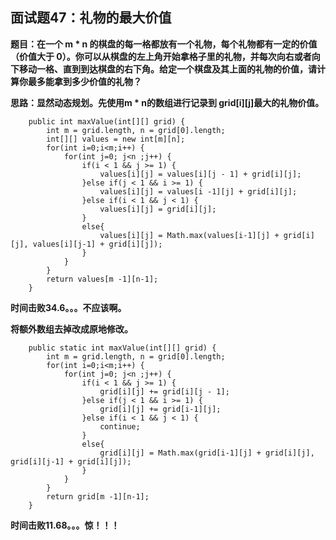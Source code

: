 ## 面试题47：礼物的最大价值
**题目：在一个 m * n 的棋盘的每一格都放有一个礼物，每个礼物都有一定的价值（价值大于 0）。你可以从棋盘的左上角开始拿格子里的礼物，并每次向右或者向下移动一格、直到到达棋盘的右下角。给定一个棋盘及其上面的礼物的价值，请计算你最多能拿到多少价值的礼物？**

**思路：显然动态规划。先使用m * n的数组进行记录到 grid[i][j]最大的礼物价值。**
```
	public int maxValue(int[][] grid) {
		int m = grid.length, n = grid[0].length;
		int[][] values = new int[m][n];
		for(int i=0;i<m;i++) {
			for(int j=0; j<n ;j++) {
				if(i < 1 && j >= 1) {
					values[i][j] = values[i][j - 1] + grid[i][j];
				}else if(j < 1 && i >= 1) {
					values[i][j] = values[i -1][j] + grid[i][j];
				}else if(i < 1 && j < 1) {
					values[i][j] = grid[i][j];
				}
				else{
					values[i][j] = Math.max(values[i-1][j] + grid[i][j], values[i][j-1] + grid[i][j]);
				}
			}
		}
		return values[m -1][n-1];
    }
```
**时间击败34.6。。。不应该啊。**

**将额外数组去掉改成原地修改。**
```
	public static int maxValue(int[][] grid) {
		int m = grid.length, n = grid[0].length;
		for(int i=0;i<m;i++) {
			for(int j=0; j<n ;j++) {
				if(i < 1 && j >= 1) {
					grid[i][j] += grid[i][j - 1];
				}else if(j < 1 && i >= 1) {
					grid[i][j] += grid[i-1][j];
				}else if(i < 1 && j < 1) {
					continue;
				}
				else{
					grid[i][j] = Math.max(grid[i-1][j] + grid[i][j], grid[i][j-1] + grid[i][j]);
				}
			}
		}
		return grid[m -1][n-1];
    }
```
**时间击败11.68。。。惊！！！**